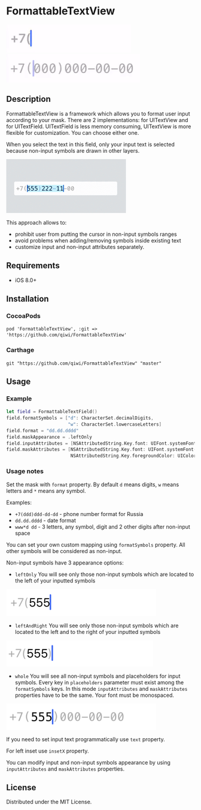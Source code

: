 # FormattableTextView

<img src="images/left.gif"/>
<img src="images/whole.gif"/>

## Description
FormattableTextView is a framework which allows you to format user input according to your mask. There are 2 implementations: for UITextView and for UITextField. UITextField is less memory consuming, UITextView is more flexible for customization. You can choose either one.

When you select the text in this field, only your input text is selected because non-input symbols are drawn in other layers. 

<img src="images/perspective.gif"/>

This approach allows to:
* prohibit user from putting the cursor in non-input symbols ranges
* avoid problems when adding/removing symbols inside existing text
* customize input and non-input attributes separately.

## Requirements
* iOS 8.0+

## Installation

### CocoaPods
```
pod 'FormattableTextView', :git => 'https://github.com/qiwi/FormattableTextView'
```

### Carthage
```
git "https://github.com/qiwi/FormattableTextView" "master"
```

## Usage

### Example
```swift
let field = FormattableTextField()
field.formatSymbols = ["d": CharacterSet.decimalDigits,
					   "w": CharacterSet.lowercaseLetters]
field.format = "dd.dd.dddd"
field.maskAppearance = .leftOnly
field.inputAttributes = [NSAttributedString.Key.font: UIFont.systemFont(ofSize: 16)]
field.maskAttributes = [NSAttributedString.Key.font: UIFont.systemFont(ofSize: 16),
						NSAttributedString.Key.foregroundColor: UIColor.lightGray]

```

### Usage notes

Set the mask with `format` property. By default `d` means digits, `w` means letters and `*` means any symbol. 

Examples:
* `+7(ddd)ddd-dd-dd` - phone number format for Russia
* `dd.dd.dddd` - date format
* `www*d dd` - 3 letters, any symbol, digit and 2 other digits after non-input space

You can set your own custom mapping using `formatSymbols` property. All other symbols will be considered as non-input.

Non-input symbols have 3 appearance options:
* `leftOnly`
You will see only those non-input symbols which are located to the left of your inputted symbols
<img src="images/left.png"/>

* `leftAndRight`
You will see only those non-input symbols which are located to the left and to the right of your inputted symbols
<img src="images/leftAndRight.png"/>

* `whole`
You will see all non-input symbols and placeholders for input symbols. Every key in `placeholders` parameter must exist among the `formatSymbols` keys. In this mode `inputAttributes` and `maskAttributes` properties have to be the same. Your font must be monospaced.
<img src="images/whole.png"/>

If you need to set input text programmatically use `text` property.

For left inset use `insetX` property.

You can modify input and non-input symbols appearance by using `inputAttributes` and `maskAttributes` properties.

## License
Distributed under the MIT License.
